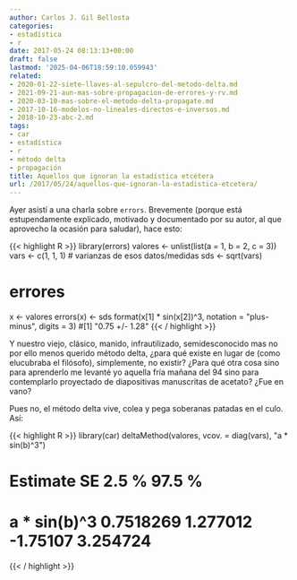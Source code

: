 ```yaml
---
author: Carlos J. Gil Bellosta
categories:
- estadística
- r
date: 2017-05-24 08:13:13+00:00
draft: false
lastmod: '2025-04-06T18:59:10.059943'
related:
- 2020-01-22-siete-llaves-al-sepulcro-del-metodo-delta.md
- 2021-09-21-aun-mas-sobre-propagacion-de-errores-y-rv.md
- 2020-03-10-mas-sobre-el-metodo-delta-propagate.md
- 2017-10-16-modelos-no-lineales-directos-e-inversos.md
- 2018-10-23-abc-2.md
tags:
- car
- estadística
- r
- método delta
- propagación
title: Aquellos que ignoran la estadística etcétera
url: /2017/05/24/aquellos-que-ignoran-la-estadistica-etcetera/
---
```


Ayer asistí a una charla sobre `errors`. Brevemente (porque está estupendamente explicado, motivado y documentado por su autor, al que aprovecho la ocasión para saludar), hace esto:

{{< highlight R >}}
library(errors)
valores <- unlist(list(a = 1, b = 2, c = 3))
vars    <- c(1, 1, 1)    # varianzas de esos datos/medidas
sds     <- sqrt(vars)

# errores
x <- valores
errors(x) <- sds
format(x[1] * sin(x[2])^3, notation = "plus-minus", digits = 3)
#[1] "0.75 +/- 1.28"
{{< / highlight >}}

Y nuestro viejo, clásico, manido, infrautilizado, semidesconocido mas no por ello menos querido método delta, ¿para qué existe en lugar de (como elucubraba el filósofo), simplemente, no existir? ¿Para qué otra cosa sino para aprenderlo me levanté yo aquella fría mañana del 94 sino para contemplarlo proyectado de diapositivas manuscritas de acetato? ¿Fue en vano?

Pues no, el método delta vive, colea y pega soberanas patadas en el culo. Así:

{{< highlight R >}}
library(car)
deltaMethod(valores, vcov. = diag(vars), "a * sin(b)^3")
#                Estimate       SE    2.5 %   97.5 %
#  a * sin(b)^3 0.7518269 1.277012 -1.75107 3.254724
{{< / highlight >}}